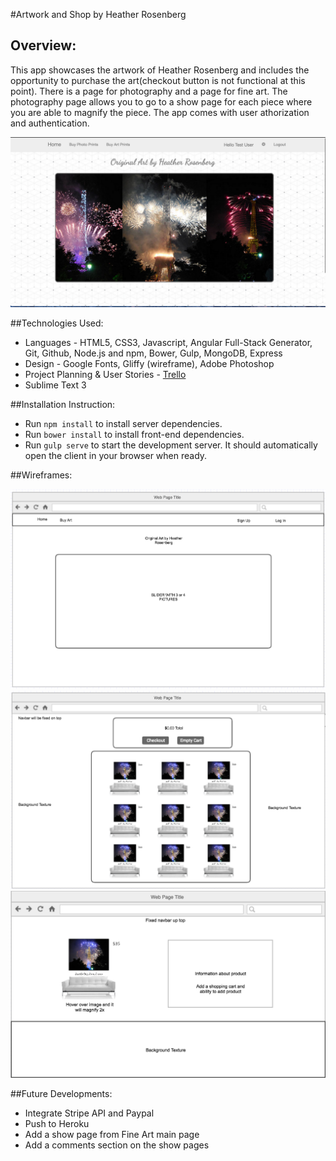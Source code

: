 #Artwork and Shop by Heather Rosenberg

## Overview:

This app showcases the artwork of Heather Rosenberg and includes the opportunity to purchase the art(checkout button is not functional at this point). There is a page for photography and a page for fine art. The photography page allows you to go to a show page for each piece where you are able to magnify the piece. The app comes with user athorization and authentication.

![](./home_screenshot.png)

##Technologies Used:

- Languages - HTML5, CSS3, Javascript, Angular Full-Stack Generator, Git, Github, Node.js and npm, Bower, Gulp, MongoDB, Express
- Design - Google Fonts, Gliffy (wireframe), Adobe Photoshop
- Project Planning & User Stories - [Trello](https://trello.com/b/Il9Z7qCh/project4)
- Sublime Text 3

##Installation Instruction:

- Run ```npm install``` to install server dependencies.
- Run ```bower install``` to install front-end dependencies.
- Run ```gulp serve``` to start the development server. It should automatically open the client in your browser when ready.

##Wireframes:

![](./Home_Page_P4_wireframe.png)
![](./Item_page_p4_wireframe.png)
![](./Item_show_page_p4_wireframe.png)

##Future Developments:

- Integrate Stripe API and Paypal
- Push to Heroku
- Add a show page from Fine Art main page
- Add a comments section on the show pages